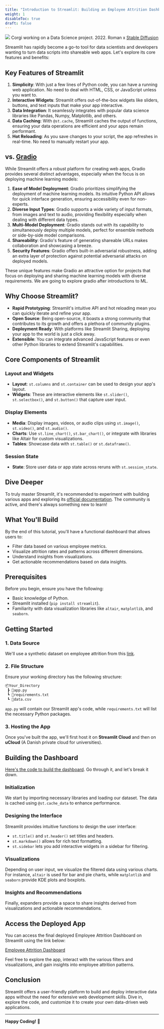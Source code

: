 ```yaml
---
title: "Introduction to Streamlit: Building an Employee Attrition Dashboard"
weight: 1
disableToc: true
draft: false
---
```



![](/ds22/images/ds_corgi.png)
Corgi working on a Data Science project. 2022. Roman x [Stable Diffusion](https://stability.ai/blog/stable-diffusion-public-release)

Streamlit has rapidly become a go-to tool for data scientists and developers wanting to turn data scripts into shareable web apps. Let's explore its core features and benefits:

## Key Features of Streamlit

1. **Simplicity**: With just a few lines of Python code, you can have a running web application. No need to deal with HTML, CSS, or JavaScript unless you want to.
2. **Interactive Widgets**: Streamlit offers out-of-the-box widgets like sliders, buttons, and text inputs that make your app interactive.
3. **Data Integration**: It seamlessly integrates with popular data science libraries like Pandas, Numpy, Matplotlib, and others.
4. **Data Caching**: With `@st.cache`, Streamlit caches the output of functions, ensuring your data operations are efficient and your apps remain performant.
5. **Hot Reloading**: As you save changes to your script, the app refreshes in real-time. No need to manually restart your app.

## vs. [Gradio](https://www.gradio.app/) 

While Streamlit offers a robust platform for creating web apps, Gradio provides several distinct advantages, especially when the focus is on deploying machine learning models:

1. **Ease of Model Deployment**: Gradio prioritizes simplifying the deployment of machine learning models. Its intuitive Python API allows for quick interface generation, ensuring accessibility even for non-experts.
2. **Diverse Input Types**: Gradio supports a wide variety of input formats, from images and text to audio, providing flexibility especially when dealing with different data types.
3. **Multi-Model Deployment**: Gradio stands out with its capability to simultaneously deploy multiple models, perfect for ensemble methods or side-by-side model comparisons.
4. **Shareability**: Gradio's feature of generating shareable URLs makes collaboration and showcasing a breeze.
5. **Security Features**: Gradio offers built-in adversarial robustness, adding an extra layer of protection against potential adversarial attacks on deployed models.

These unique features make Gradio an attractive option for projects that focus on deploying and sharing machine learning models with diverse requirements. We are going to explore gradio after introductions to ML.


## Why Choose Streamlit?

- **Rapid Prototyping**: Streamlit's intuitive API and hot reloading mean you can quickly iterate and refine your app.
- **Open Source**: Being open-source, it boasts a strong community that contributes to its growth and offers a plethora of community plugins.
- **Deployment Ready**: With platforms like Streamlit Sharing, deploying your app to the world is just a click away.
- **Extensible**: You can integrate advanced JavaScript features or even other Python libraries to extend Streamlit's capabilities.

## Core Components of Streamlit

### Layout and Widgets

- **Layout**: `st.columns` and `st.container` can be used to design your app's layout.
- **Widgets**: These are interactive elements like `st.slider()`, `st.selectbox()`, and `st.button()` that capture user input.

### Display Elements

- **Media**: Display images, videos, or audio clips using `st.image()`, `st.video()`, and `st.audio()`.
- **Charts**: Use `st.line_chart()`, `st.bar_chart()`, or integrate with libraries like Altair for custom visualizations.
- **Tables**: Showcase data with `st.table()` or `st.dataframe()`.

### Session State

- **State**: Store user data or app state across reruns with `st.session_state`.

## Dive Deeper

To truly master Streamlit, it's recommended to experiment with building various apps and exploring its [official documentation](https://docs.streamlit.io/). The community is active, and there's always something new to learn!


## What You'll Build

By the end of this tutorial, you'll have a functional dashboard that allows users to:
- Filter data based on various employee metrics.
- Visualize attrition rates and patterns across different dimensions.
- Understand insights from visualizations.
- Get actionable recommendations based on data insights.

## Prerequisites

Before you begin, ensure you have the following:
- Basic knowledge of Python.
- Streamlit installed (`pip install streamlit`).
- Familiarity with data visualization libraries like `altair`, `matplotlib`, and `seaborn`.

## Getting Started

### 1. Data Source

We'll use a synthetic dataset on employee attrition from this [link](https://raw.githubusercontent.com/aaubs/ds-master/main/apps/M1-attrition-streamlit/HR-Employee-Attrition-synth.csv).

### 2. File Structure

Ensure your working directory has the following structure:

```bash
📦Your_Directory
 ┣ 📜app.py
 ┗ 📜requirements.txt
 ┗ 📜data.csv
 ```


`app.py` will contain our Streamlit app's code, while `requirements.txt` will list the necessary Python packages.

### 3. Hosting the App

Once you've built the app, we'll first host it on **Streamlit Cloud** and then on **uCloud** (A Danish private cloud for universities).

## Building the Dashboard

[Here's the code to build the dashboard](https://github.com/aaubs/ds-master/blob/main/apps/M1-attrition-streamlit/app.py). Go through it, and let's break it down.


### Initialization

We start by importing necessary libraries and loading our dataset. The data is cached using `@st.cache_data` to enhance performance.

### Designing the Interface

Streamlit provides intuitive functions to design the user interface:
- `st.title()` and `st.header()` set titles and headers.
- `st.markdown()` allows for rich text formatting.
- `st.sidebar` lets you add interactive widgets in a sidebar for filtering.

### Visualizations

Depending on user input, we visualize the filtered data using various charts. For instance, `altair` is used for bar and pie charts, while `matplotlib` and `seaborn` provide KDE plots and boxplots.

### Insights and Recommendations

Finally, expanders provide a space to share insights derived from visualizations and actionable recommendations.

## Access the Deployed App

You can access the final deployed Employee Attrition Dashboard on Streamlit using the link below:

[Employee Attrition Dashboard](https://m1-attrition-app-5axd6zprgn57jmwujpjuhn.streamlit.app)

Feel free to explore the app, interact with the various filters and visualizations, and gain insights into employee attrition patterns.


## Conclusion

Streamlit offers a user-friendly platform to build and deploy interactive data apps without the need for extensive web development skills. Dive in, explore the code, and customize it to create your own data-driven web applications.

---

**Happy Coding!** 🚀
